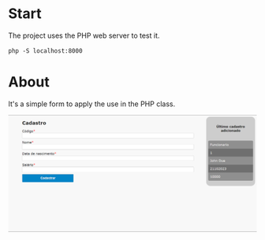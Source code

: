 # Start

The project uses the PHP web server to test it. 

```
php -S localhost:8000
```

# About
It's a simple form to apply the use in the PHP class.

![Preview](image.png)